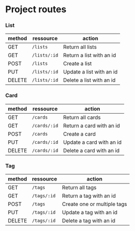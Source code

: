 # Project routes

### List

| method | ressource    | action                   |
| ------ | ------------ | ------------------------ |
| GET    | `/lists`     | Return all lists         |
| GET    | `/lists/:id` | Return a list with an id |
| POST   | `/lists`     | Create a list            |
| PUT    | `/lists/:id` | Update a list with an id |
| DELETE | `/lists/:id` | Delete a list with an id |

### Card

| method | ressource    | action                   |
| ------ | ------------ | ------------------------ |
| GET    | `/cards`     | Return all cards         |
| GET    | `/cards/:id` | Return a card with an id |
| POST   | `/cards`     | Create a card            |
| PUT    | `/cards/:id` | Update a card with an id |
| DELETE | `/cards/:id` | Delete a card with an id |

### Tag

| method | ressource   | action                      |
| ------ | ----------- | --------------------------- |
| GET    | `/tags`     | Return all tags             |
| GET    | `/tags/:id` | Return a tag with an id     |
| POST   | `/tags`     | Create one or multiple tags |
| PUT    | `/tags/:id` | Update a tag with an id     |
| DELETE | `/tags/:id` | Delete a tag with an id     |

